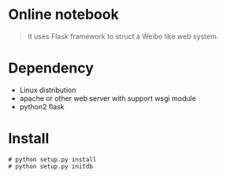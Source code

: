 # Online notebook

> It uses Flask framework to struct a Weibo like web system.

# Dependency

- Linux distribution
- apache or other web server with support wsgi module
- python2 flask

# Install

```
# python setup.py install
# python setup.py initdb
```
